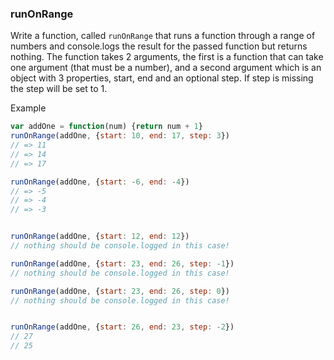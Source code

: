 ### runOnRange

Write a function, called ```runOnRange``` that runs a function through a range of numbers and console.logs the result for the passed function but returns nothing. The function takes 2 arguments, the first is a function that can take one argument (that must be a number), and a second argument which is an object with 3 properties, start, end and an optional step. If step is missing the step will be set to 1.

Example

```jsx
var addOne = function(num) {return num + 1}
runOnRange(addOne, {start: 10, end: 17, step: 3})
// => 11
// => 14
// => 17

runOnRange(addOne, {start: -6, end: -4})
// => -5
// => -4
// => -3


runOnRange(addOne, {start: 12, end: 12})
// nothing should be console.logged in this case!

runOnRange(addOne, {start: 23, end: 26, step: -1})
// nothing should be console.logged in this case!

runOnRange(addOne, {start: 23, end: 26, step: 0})
// nothing should be console.logged in this case!


runOnRange(addOne, {start: 26, end: 23, step: -2})
// 27
// 25

```